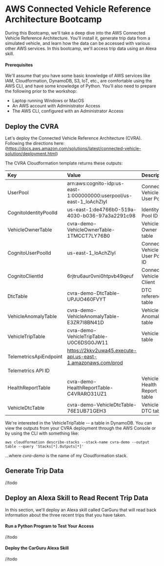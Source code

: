 # AWS Connected Vehicle Reference Architecture Bootcamp
During this Bootcamp, we'll take a deep dive into the AWS Connected Vehicle Reference Architecture. You'll install it, generate trip data from a simulated vehicle, and learn how the data can be accessed with various other AWS services. In this bootcamp, we'll access trip data using an Alexa skill.

#### Prerequisites
We'll assume that you have some basic knowledge of AWS services like IAM, Cloudformation, DynamoDB, S3, IoT, etc., are comfortable using the AWS CLI, and have some knowledge of Python. You'll also need to prepare the following prior to the workshop: 
* Laptop running Windows or MacOS
* An AWS account with Administrator Access
* The AWS CLI, configured with an Administrator Access

## Deploy the CVRA
Let's deploy the Connected Vehicle Reference Architecture (CVRA). Following the directions here: (https://docs.aws.amazon.com/solutions/latest/connected-vehicle-solution/deployment.html)
 
The CVRA Cloudformation template returns these outputs:

Key|Value|Description
|:---|:---|:---
UserPool|arn:aws:cognito-idp:us-east-1:000000000:userpool/us-east-1_loAchZlyI|Connected Vehicle User Pool|
CognitoIdentityPoolId|us-east-1:de4766b0-519a-4030-b036-97a3a2291c98|	Identity Pool ID
VehicleOwnerTable|	cvra-demo-VehicleOwnerTable-1TMCCT7LY76B0|	Vehicle Owner table
CognitoUserPoolId|	us-east-1_loAchZlyI|	Connected Vehicle User Pool ID
CognitoClientId|	6rjtru6aur0vni0htpvb49qeuf|	Connected Vehicle Client
DtcTable|	cvra-demo-DtcTable-UPJUO460FVYT|	DTC reference table
VehicleAnomalyTable|	cvra-demo-VehicleAnomalyTable-E3ZR7I8BN41D|	Vehicle Anomaly table
VehicleTripTable|	cvra-demo-VehicleTripTable-U0C6DSG0JW11|	Vehicle Trip table
TelemetricsApiEndpoint|	https://2kkv2uwa45.execute-api.us-east-1.amazonaws.com/prod
Telemetrics API ID|
HealthReportTable|	cvra-demo-HealthReportTable-C4VRARO31UZ1|	Vehicle Health Report table
VehicleDtcTable|	cvra-demo-VehicleDtcTable-76E1UB71GEH3|	Vehicle DTC table

We're interested in the VehicleTripTable -- a table in DynamoDB. You can view the outputs from your CVRA deployment through the AWS Console or by using the CLI with something like:
```
aws cloudformation describe-stacks --stack-name cvra-demo --output table --query 'Stacks[*].Outputs[*]'
```
...where <i>cvra-demo</i> is the name of my Cloudformation stack.
 
## Generate Trip Data
//todo

## Deploy an Alexa Skill to Read Recent Trip Data
In this section, we'll deploy an Alexa skill called CarGuru that will read back information about the three recent trips that you have taken.

#### Run a Python Program to Test Your Access
//todo

#### Deploy the CarGuru Alexa Skill
//todo